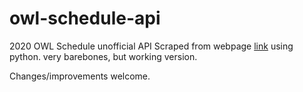 # owl-schedule-api
2020 OWL Schedule unofficial API 
Scraped from webpage [link](https://www.espn.com/esports/story/_/id/14556983/esports-calendar-top-events-league-legends-overwatch-counter-strike-more) using python.
very barebones, but working version.  

Changes/improvements welcome. 
